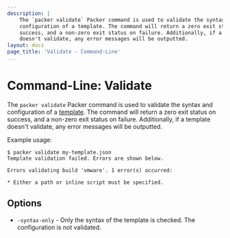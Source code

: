 ```yaml
---
description: |
    The `packer validate` Packer command is used to validate the syntax and
    configuration of a template. The command will return a zero exit status on
    success, and a non-zero exit status on failure. Additionally, if a template
    doesn't validate, any error messages will be outputted.
layout: docs
page_title: 'Validate - Command-Line'
...
```


# Command-Line: Validate

The `packer validate` Packer command is used to validate the syntax and
configuration of a [template](/docs/templates/introduction.html). The command
will return a zero exit status on success, and a non-zero exit status on
failure. Additionally, if a template doesn't validate, any error messages will
be outputted.

Example usage:

``` {.text}
$ packer validate my-template.json
Template validation failed. Errors are shown below.

Errors validating build 'vmware'. 1 error(s) occurred:

* Either a path or inline script must be specified.
```

## Options

- `-syntax-only` - Only the syntax of the template is checked. The configuration
  is not validated.
